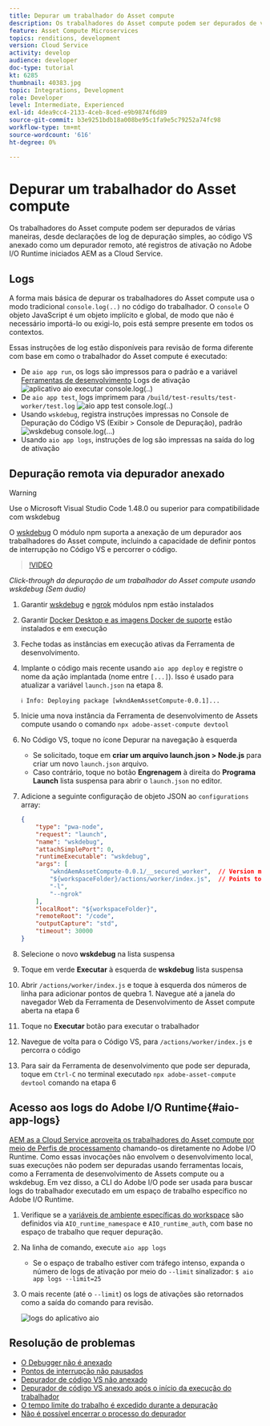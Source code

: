 ```yaml
---
title: Depurar um trabalhador do Asset compute
description: Os trabalhadores do Asset compute podem ser depurados de várias maneiras, desde declarações de log de depuração simples, ao código VS anexado como um depurador remoto, até registros de ativação no Adobe I/O Runtime iniciados AEM as a Cloud Service.
feature: Asset Compute Microservices
topics: renditions, development
version: Cloud Service
activity: develop
audience: developer
doc-type: tutorial
kt: 6285
thumbnail: 40383.jpg
topic: Integrations, Development
role: Developer
level: Intermediate, Experienced
exl-id: 4dea9cc4-2133-4ceb-8ced-e9b9874f6d89
source-git-commit: b3e9251bdb18a008be95c1fa9e5c79252a74fc98
workflow-type: tm+mt
source-wordcount: '616'
ht-degree: 0%

---
```


# Depurar um trabalhador do Asset compute

Os trabalhadores do Asset compute podem ser depurados de várias maneiras, desde declarações de log de depuração simples, ao código VS anexado como um depurador remoto, até registros de ativação no Adobe I/O Runtime iniciados AEM as a Cloud Service.

## Logs

A forma mais básica de depurar os trabalhadores do Asset compute usa o modo tradicional `console.log(..)` no código do trabalhador. O `console` O objeto JavaScript é um objeto implícito e global, de modo que não é necessário importá-lo ou exigi-lo, pois está sempre presente em todos os contextos.

Essas instruções de log estão disponíveis para revisão de forma diferente com base em como o trabalhador do Asset compute é executado:

+ De `aio app run`, os logs são impressos para o padrão e a variável [Ferramentas de desenvolvimento](../develop/development-tool.md) Logs de ativação
   ![aplicativo aio executar console.log(..)](./assets/debug/console-log__aio-app-run.png)
+ De `aio app test`, logs imprimem para `/build/test-results/test-worker/test.log`
   ![aio app test console.log(..)](./assets/debug/console-log__aio-app-test.png)
+ Usando `wskdebug`, registra instruções impressas no Console de Depuração do Código VS (Exibir > Console de Depuração), padrão
   ![wskdebug console.log(...)](./assets/debug/console-log__wskdebug.png)
+ Usando `aio app logs`, instruções de log são impressas na saída do log de ativação

## Depuração remota via depurador anexado

>[!WARNING]
>
>Use o Microsoft Visual Studio Code 1.48.0 ou superior para compatibilidade com wskdebug

O [wskdebug](https://www.npmjs.com/package/@openwhisk/wskdebug) O módulo npm suporta a anexação de um depurador aos trabalhadores do Asset compute, incluindo a capacidade de definir pontos de interrupção no Código VS e percorrer o código.

>[!VIDEO](https://video.tv.adobe.com/v/40383?quality=12&learn=on)

_Click-through da depuração de um trabalhador do Asset compute usando wskdebug (Sem áudio)_

1. Garantir [wskdebug](../set-up/development-environment.md#wskdebug) e [ngrok](../set-up/development-environment.md#ngork) módulos npm estão instalados
1. Garantir [Docker Desktop e as imagens Docker de suporte](../set-up/development-environment.md#docker) estão instalados e em execução
1. Feche todas as instâncias em execução ativas da Ferramenta de desenvolvimento.
1. Implante o código mais recente usando `aio app deploy`  e registre o nome da ação implantada (nome entre `[...]`). Isso é usado para atualizar a variável `launch.json` na etapa 8.

   ```
   ℹ Info: Deploying package [wkndAemAssetCompute-0.0.1]...
   ```


1. Inicie uma nova instância da Ferramenta de desenvolvimento de Assets compute usando o comando `npx adobe-asset-compute devtool`
1. No Código VS, toque no ícone Depurar na navegação à esquerda
   + Se solicitado, toque em __criar um arquivo launch.json > Node.js__ para criar um novo `launch.json` arquivo.
   + Caso contrário, toque no botão __Engrenagem__ à direita do __Programa Launch__ lista suspensa para abrir o `launch.json` no editor.
1. Adicione a seguinte configuração de objeto JSON ao `configurations` array:

   ```json
   {
       "type": "pwa-node",
       "request": "launch",
       "name": "wskdebug",
       "attachSimplePort": 0,
       "runtimeExecutable": "wskdebug",
       "args": [
           "wkndAemAssetCompute-0.0.1/__secured_worker",  // Version must match your Asset Compute worker's version
           "${workspaceFolder}/actions/worker/index.js",  // Points to your worker
           "-l",
           "--ngrok"
       ],
       "localRoot": "${workspaceFolder}",
       "remoteRoot": "/code",
       "outputCapture": "std",
       "timeout": 30000
   }
   ```

1. Selecione o novo __wskdebug__ na lista suspensa
1. Toque em verde __Executar__ à esquerda de __wskdebug__ lista suspensa
1. Abrir `/actions/worker/index.js` e toque à esquerda dos números de linha para adicionar pontos de quebra 1. Navegue até a janela do navegador Web da Ferramenta de Desenvolvimento de Asset compute aberta na etapa 6
1. Toque no __Executar__ botão para executar o trabalhador
1. Navegue de volta para o Código VS, para `/actions/worker/index.js` e percorra o código
1. Para sair da Ferramenta de desenvolvimento que pode ser depurada, toque em `Ctrl-C` no terminal executado `npx adobe-asset-compute devtool` comando na etapa 6

## Acesso aos logs do Adobe I/O Runtime{#aio-app-logs}

[AEM as a Cloud Service aproveita os trabalhadores do Asset compute por meio de Perfis de processamento](../deploy/processing-profiles.md) chamando-os diretamente no Adobe I/O Runtime. Como essas invocações não envolvem o desenvolvimento local, suas execuções não podem ser depuradas usando ferramentas locais, como a Ferramenta de desenvolvimento de Assets compute ou a wskdebug. Em vez disso, a CLI do Adobe I/O pode ser usada para buscar logs do trabalhador executado em um espaço de trabalho específico no Adobe I/O Runtime.

1. Verifique se a [variáveis de ambiente específicas do workspace](../deploy/runtime.md) são definidos via `AIO_runtime_namespace` e `AIO_runtime_auth`, com base no espaço de trabalho que requer depuração.
1. Na linha de comando, execute `aio app logs`
   + Se o espaço de trabalho estiver com tráfego intenso, expanda o número de logs de ativação por meio do `--limit` sinalizador:
      `$ aio app logs --limit=25`
1. O mais recente (até o `--limit`) os logs de ativações são retornados como a saída do comando para revisão.

   ![logs do aplicativo aio](./assets/debug/aio-app-logs.png)

## Resolução de problemas

+ [O Debugger não é anexado](../troubleshooting.md#debugger-does-not-attach)
+ [Pontos de interrupção não pausados](../troubleshooting.md#breakpoints-no-pausing)
+ [Depurador de código VS não anexado](../troubleshooting.md#vs-code-debugger-not-attached)
+ [Depurador de código VS anexado após o início da execução do trabalhador](../troubleshooting.md#vs-code-debugger-attached-after-worker-execution-began)
+ [O tempo limite do trabalho é excedido durante a depuração](../troubleshooting.md#worker-times-out-while-debugging)
+ [Não é possível encerrar o processo do depurador](../troubleshooting.md#cannot-terminate-debugger-process)
